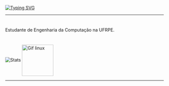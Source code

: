 [![Typing SVG](https://readme-typing-svg.demolab.com?font=Fira+Code&pause=1000&color=EFF727&width=435&lines=Hello%2C+i'am+Adielson+%F0%9F%91%8B)](https://git.io/typing-svg)

---

#

Estudante de Engenharia da Computação na UFRPE. 

#

![Stats](https://github-readme-stats.vercel.app/api?username=Adielson-Cordeiro&theme=highcontrast&show_icons=truelocale=pt-br) 
<img align="center" alt="Gif linux" src="https://media.tenor.com/dHk-LfzHrtwAAAAi/linux-computer.gif" width=100px height=auto>

---

